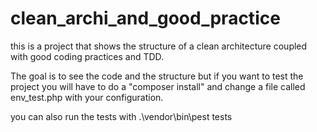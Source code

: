 # clean_archi_and_good_practice
this is a project that shows the structure of a clean architecture coupled with good coding practices and TDD.

The goal is to see the code and the structure but if you want to test the project you will have to do a "composer install" and change a file called env_test.php with your configuration.

you can also run the tests with .\vendor\bin\pest tests 
